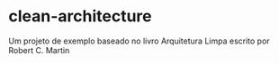 # clean-architecture

Um projeto de exemplo baseado no livro Arquitetura Limpa escrito por Robert C. Martin
